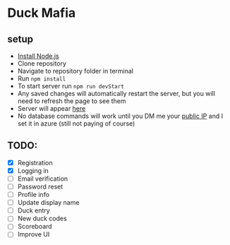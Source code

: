 # Duck Mafia

## setup
- [Install Node.js](https://nodejs.org/en/download/)
- Clone repository
- Navigate to repository folder in terminal
- Run `npm install`
- To start server run `npm run devStart`
- Any saved changes will automatically restart the server, but you will need to refresh the page to see them
- Server will appear [here](http://localhost:3000/)
- No database commands will work until you DM me your [public IP](https://www.whatismyip.com/) and I set it in azure (still not paying of course)

## TODO:
- [x] Registration
- [x] Logging in
- [ ] Email verification
- [ ] Password reset
- [ ] Profile info
- [ ] Update display name
- [ ] Duck entry
- [ ] New duck codes
- [ ] Scoreboard
- [ ] Improve UI
